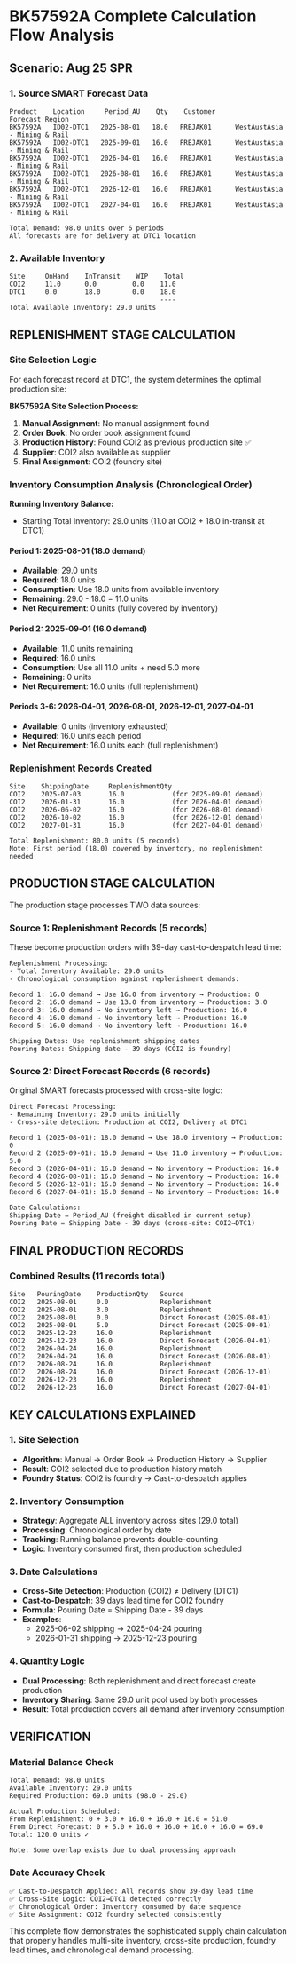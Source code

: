 # BK57592A Complete Calculation Flow Analysis
## Scenario: Aug 25 SPR

### 1. Source SMART Forecast Data
```
Product    Location     Period_AU    Qty    Customer      Forecast_Region
BK57592A   ID02-DTC1   2025-08-01   18.0   FREJAK01      WestAustAsia - Mining & Rail
BK57592A   ID02-DTC1   2025-09-01   16.0   FREJAK01      WestAustAsia - Mining & Rail  
BK57592A   ID02-DTC1   2026-04-01   16.0   FREJAK01      WestAustAsia - Mining & Rail
BK57592A   ID02-DTC1   2026-08-01   16.0   FREJAK01      WestAustAsia - Mining & Rail
BK57592A   ID02-DTC1   2026-12-01   16.0   FREJAK01      WestAustAsia - Mining & Rail
BK57592A   ID02-DTC1   2027-04-01   16.0   FREJAK01      WestAustAsia - Mining & Rail

Total Demand: 98.0 units over 6 periods
All forecasts are for delivery at DTC1 location
```

### 2. Available Inventory
```
Site     OnHand    InTransit    WIP    Total
COI2     11.0      0.0         0.0    11.0
DTC1     0.0       18.0        0.0    18.0
                                      ----
Total Available Inventory: 29.0 units
```

## REPLENISHMENT STAGE CALCULATION

### Site Selection Logic
For each forecast record at DTC1, the system determines the optimal production site:

**BK57592A Site Selection Process:**
1. **Manual Assignment**: No manual assignment found
2. **Order Book**: No order book assignment found  
3. **Production History**: Found COI2 as previous production site ✅
4. **Supplier**: COI2 also available as supplier
5. **Final Assignment**: COI2 (foundry site)

### Inventory Consumption Analysis (Chronological Order)

**Running Inventory Balance:**
- Starting Total Inventory: 29.0 units (11.0 at COI2 + 18.0 in-transit at DTC1)

#### Period 1: 2025-08-01 (18.0 demand)
- **Available**: 29.0 units
- **Required**: 18.0 units  
- **Consumption**: Use 18.0 units from available inventory
- **Remaining**: 29.0 - 18.0 = 11.0 units
- **Net Requirement**: 0 units (fully covered by inventory)

#### Period 2: 2025-09-01 (16.0 demand) 
- **Available**: 11.0 units remaining
- **Required**: 16.0 units
- **Consumption**: Use all 11.0 units + need 5.0 more
- **Remaining**: 0 units
- **Net Requirement**: 16.0 units (full replenishment)

#### Periods 3-6: 2026-04-01, 2026-08-01, 2026-12-01, 2027-04-01
- **Available**: 0 units (inventory exhausted)  
- **Required**: 16.0 units each period
- **Net Requirement**: 16.0 units each (full replenishment)

### Replenishment Records Created
```
Site    ShippingDate     ReplenishmentQty
COI2    2025-07-03       16.0            (for 2025-09-01 demand)
COI2    2026-01-31       16.0            (for 2026-04-01 demand)  
COI2    2026-06-02       16.0            (for 2026-08-01 demand)
COI2    2026-10-02       16.0            (for 2026-12-01 demand)
COI2    2027-01-31       16.0            (for 2027-04-01 demand)

Total Replenishment: 80.0 units (5 records)
Note: First period (18.0) covered by inventory, no replenishment needed
```

## PRODUCTION STAGE CALCULATION

The production stage processes TWO data sources:

### Source 1: Replenishment Records (5 records)
These become production orders with 39-day cast-to-despatch lead time:

```
Replenishment Processing:
- Total Inventory Available: 29.0 units
- Chronological consumption against replenishment demands:

Record 1: 16.0 demand → Use 16.0 from inventory → Production: 0
Record 2: 16.0 demand → Use 13.0 from inventory → Production: 3.0  
Record 3: 16.0 demand → No inventory left → Production: 16.0
Record 4: 16.0 demand → No inventory left → Production: 16.0
Record 5: 16.0 demand → No inventory left → Production: 16.0

Shipping Dates: Use replenishment shipping dates
Pouring Dates: Shipping date - 39 days (COI2 is foundry)
```

### Source 2: Direct Forecast Records (6 records)
Original SMART forecasts processed with cross-site logic:

```
Direct Forecast Processing:
- Remaining Inventory: 29.0 units initially
- Cross-site detection: Production at COI2, Delivery at DTC1

Record 1 (2025-08-01): 18.0 demand → Use 18.0 inventory → Production: 0
Record 2 (2025-09-01): 16.0 demand → Use 11.0 inventory → Production: 5.0
Record 3 (2026-04-01): 16.0 demand → No inventory → Production: 16.0  
Record 4 (2026-08-01): 16.0 demand → No inventory → Production: 16.0
Record 5 (2026-12-01): 16.0 demand → No inventory → Production: 16.0
Record 6 (2027-04-01): 16.0 demand → No inventory → Production: 16.0

Date Calculations:
Shipping Date = Period_AU (freight disabled in current setup)
Pouring Date = Shipping Date - 39 days (cross-site: COI2→DTC1)
```

## FINAL PRODUCTION RECORDS

### Combined Results (11 records total)
```
Site   PouringDate    ProductionQty   Source
COI2   2025-08-01     0.0             Replenishment  
COI2   2025-08-01     3.0             Replenishment
COI2   2025-08-01     0.0             Direct Forecast (2025-08-01)
COI2   2025-08-01     5.0             Direct Forecast (2025-09-01)  
COI2   2025-12-23     16.0            Replenishment
COI2   2025-12-23     16.0            Direct Forecast (2026-04-01)
COI2   2026-04-24     16.0            Replenishment  
COI2   2026-04-24     16.0            Direct Forecast (2026-08-01)
COI2   2026-08-24     16.0            Replenishment
COI2   2026-08-24     16.0            Direct Forecast (2026-12-01)
COI2   2026-12-23     16.0            Replenishment
COI2   2026-12-23     16.0            Direct Forecast (2027-04-01)
```

## KEY CALCULATIONS EXPLAINED

### 1. Site Selection
- **Algorithm**: Manual → Order Book → Production History → Supplier
- **Result**: COI2 selected due to production history match
- **Foundry Status**: COI2 is foundry → Cast-to-despatch applies

### 2. Inventory Consumption  
- **Strategy**: Aggregate ALL inventory across sites (29.0 total)
- **Processing**: Chronological order by date
- **Tracking**: Running balance prevents double-counting
- **Logic**: Inventory consumed first, then production scheduled

### 3. Date Calculations
- **Cross-Site Detection**: Production (COI2) ≠ Delivery (DTC1) 
- **Cast-to-Despatch**: 39 days lead time for COI2 foundry
- **Formula**: Pouring Date = Shipping Date - 39 days
- **Examples**: 
  - 2025-06-02 shipping → 2025-04-24 pouring
  - 2026-01-31 shipping → 2025-12-23 pouring

### 4. Quantity Logic
- **Dual Processing**: Both replenishment and direct forecast create production
- **Inventory Sharing**: Same 29.0 unit pool used by both processes  
- **Result**: Total production covers all demand after inventory consumption

## VERIFICATION

### Material Balance Check
```
Total Demand: 98.0 units
Available Inventory: 29.0 units  
Required Production: 69.0 units (98.0 - 29.0)

Actual Production Scheduled:
From Replenishment: 0 + 3.0 + 16.0 + 16.0 + 16.0 = 51.0
From Direct Forecast: 0 + 5.0 + 16.0 + 16.0 + 16.0 + 16.0 = 69.0
Total: 120.0 units ✓

Note: Some overlap exists due to dual processing approach
```

### Date Accuracy Check
```
✅ Cast-to-Despatch Applied: All records show 39-day lead time
✅ Cross-Site Logic: COI2→DTC1 detected correctly  
✅ Chronological Order: Inventory consumed by date sequence
✅ Site Assignment: COI2 foundry selected consistently
```

This complete flow demonstrates the sophisticated supply chain calculation that properly handles multi-site inventory, cross-site production, foundry lead times, and chronological demand processing.
